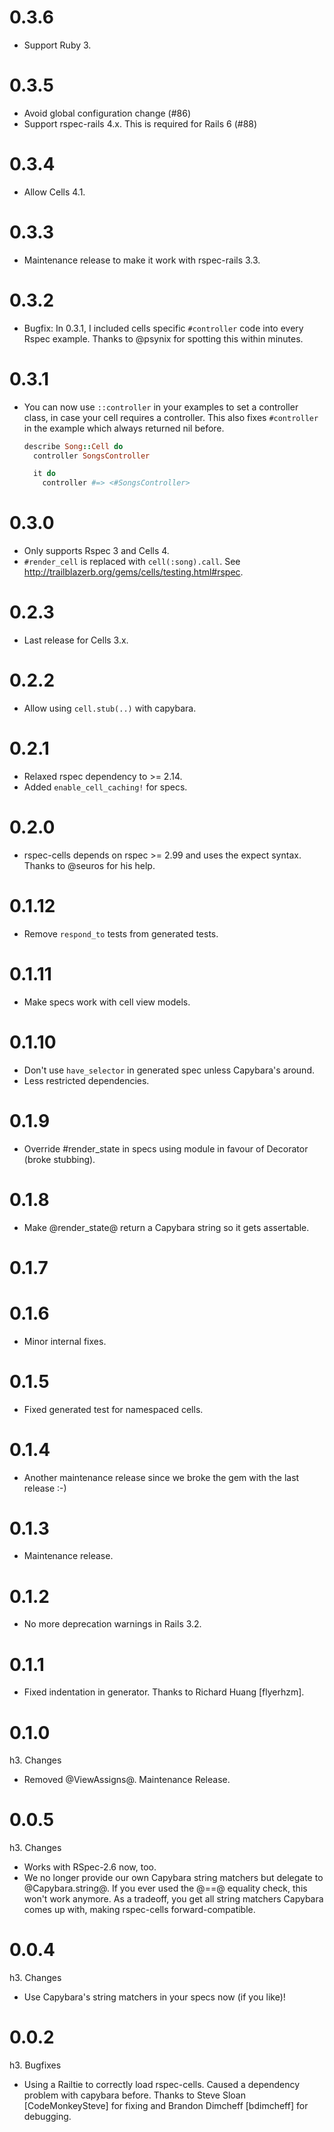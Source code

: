 # 0.3.6

* Support Ruby 3.

# 0.3.5

* Avoid global configuration change (#86)
* Support rspec-rails 4.x. This is required for Rails 6 (#88)

# 0.3.4

* Allow Cells 4.1.

# 0.3.3

* Maintenance release to make it work with rspec-rails 3.3.

# 0.3.2

* Bugfix: In 0.3.1, I included cells specific `#controller` code into every Rspec example. Thanks to @psynix for spotting this within minutes.

# 0.3.1

* You can now use `::controller` in your examples to set a controller class, in case your cell requires a controller. This also fixes `#controller` in the example which always returned nil before.
    ```ruby
    describe Song::Cell do
      controller SongsController

      it do
        controller #=> <#SongsController>
    ```

# 0.3.0

* Only supports Rspec 3 and Cells 4.
* `#render_cell` is replaced with `cell(:song).call`. See http://trailblazerb.org/gems/cells/testing.html#rspec.

# 0.2.3

* Last release for Cells 3.x.

# 0.2.2

* Allow using `cell.stub(..)` with capybara.

# 0.2.1

* Relaxed rspec dependency to >= 2.14.
* Added `enable_cell_caching!` for specs.

# 0.2.0

* rspec-cells depends on rspec >= 2.99 and uses the expect syntax. Thanks to @seuros for his help.

# 0.1.12

* Remove `respond_to` tests from generated tests.

# 0.1.11

* Make specs work with cell view models.

# 0.1.10

* Don't use `have_selector` in generated spec unless Capybara's around.
* Less restricted dependencies.


# 0.1.9

* Override #render_state in specs using module in favour of Decorator (broke stubbing).

# 0.1.8

* Make @render_state@ return a Capybara string so it gets assertable.

# 0.1.7

# 0.1.6

* Minor internal fixes.

# 0.1.5

* Fixed generated test for namespaced cells.

# 0.1.4

* Another maintenance release since we broke the gem with the last release :-)

# 0.1.3

* Maintenance release.

# 0.1.2

* No more deprecation warnings in Rails 3.2.

# 0.1.1

* Fixed indentation in generator. Thanks to Richard Huang [flyerhzm].

# 0.1.0

h3. Changes
  * Removed @ViewAssigns@. Maintenance Release.

# 0.0.5

h3. Changes
  * Works with RSpec-2.6 now, too.
  * We no longer provide our own Capybara string matchers but delegate to @Capybara.string@. If you ever used the @==@ equality check, this won't work anymore. As a tradeoff, you get all string matchers Capybara comes up with, making rspec-cells forward-compatible.


# 0.0.4

h3. Changes
  * Use Capybara's string matchers in your specs now (if you like)!


# 0.0.2

h3. Bugfixes
  * Using a Railtie to correctly load rspec-cells. Caused a dependency problem with capybara before. Thanks to Steve Sloan [CodeMonkeySteve] for fixing and Brandon Dimcheff [bdimcheff] for debugging.
